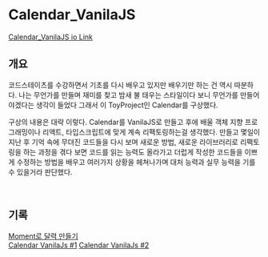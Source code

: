 # **Calendar_VanilaJS**

[Calendar_VanilaJS io Link](https://woogie-94.github.io/ToyProject/Calendar_VanilaJs/)

## **개요**

코드스테이츠를 수강하면서 기초를 다시 배우고 있지만 배우기만 하는 건 역시 따분하다. 나는 무언가를 만들며 재미를 찾고 밤새 불 태우는 스타일이다 보니 무언가를 만들어야겠다는 생각이 들었다 그래서 이 ToyProject인 Calendar를 구상했다.

구상의 내용은 대략 이렇다. Calendar를 VanilaJS로 만들고 후에 배울 객체 지향 프로그래밍이나 리액트, 타입스크립트에 맞게 계속 리팩토링하는걸 생각했다. 만들고 몇일이 지난 후 기억 속에 무뎌진 코드들을 다시 보며 새로운 방법, 새로운 라이브러리로 리팩토링을 하는 과정을 겪다 보면 코드를 읽는 능력도 올라가고 더럽게 작성한 코드들을 이쁘게 수정하는 방법을 배우고 여러가지 상황을 헤쳐나가며 대처 능력과 실무 능력을 기를 수 있을거라 판단했다.

<br />

## **기록**

[Moment로 달력 만들기](https://github.com/Woogie-94/Today-I-Learned/blob/main/ToyProject/Calendar_VanilaJs/Moment%EB%A1%9C_%EB%8B%AC%EB%A0%A5_%EB%A7%8C%EB%93%A4%EA%B8%B0.md) <br/>
[Calendar VanilaJs #1](https://github.com/Woogie-94/Today-I-Learned/blob/main/ToyProject/Calendar_VanilaJs/Calendar_VanilaJS_day_1.md)
[Calendar VanilaJs #2](https://github.com/Woogie-94/Today-I-Learned/blob/main/ToyProject/Calendar_VanilaJs/Calendar_VanilaJS_day_2.md)

